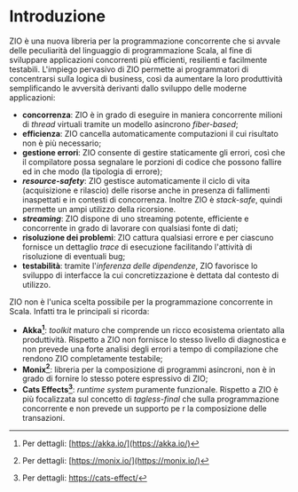 # Introduzione
ZIO è una nuova libreria per la programmazione concorrente che si avvale delle peculiarità del linguaggio di programmazione Scala, al fine di sviluppare applicazioni concorrenti più efficienti, resilienti e facilmente testabili. L'impiego pervasivo di ZIO permette ai programmatori di concentrarsi sulla logica di business, così da aumentare la loro produttività semplificando le avversità derivanti dallo sviluppo delle moderne applicazioni:
* **concorrenza**: ZIO è in grado di eseguire in maniera concorrente milioni di _thread_ virtuali tramite un modello asincrono _fiber-based_;
* **efficienza**: ZIO cancella automaticamente computazioni il cui risultato non è più necessario;
* **gestione errori**: ZIO consente di gestire staticamente gli errori, così che il compilatore possa segnalare le porzioni di codice che possono fallire ed in che modo (la tipologia di errore);
* ***resource-safety***: ZIO gestisce automaticamente il ciclo di vita (acquisizione e rilascio) delle risorse anche in presenza di fallimenti inaspettati e in contesti di concorrenza. Inoltre ZIO è _stack-safe_, quindi permette un ampi utilizzo della ricorsione.
* ***streaming***: ZIO dispone di uno streaming potente, efficiente e concorrente in grado di lavorare con qualsiasi fonte di dati;
* **risoluzione dei problemi**: ZIO cattura qualsiasi errore e per ciascuno fornisce un dettaglio _trace_ di esecuzione facilitando l'attività di risoluzione di eventuali bug;
* **testabilità**: tramite l'_inferenza delle dipendenze_, ZIO favorisce lo sviluppo di interfacce la cui concretizzazione è dettata dal contesto di utilizzo.

ZIO non è l'unica scelta possibile per la programmazione concorrente in Scala. Infatti tra le principali si ricorda:
* **Akka[^1]**: _toolkit_ maturo che comprende un ricco ecosistema orientato alla produttività. Rispetto a ZIO non fornisce lo stesso livello di diagnostica e non prevede una forte analisi degli errori a tempo di compilazione che rendono ZIO completamente testabile;
* **Monix[^2]**: libreria per la composizione di programmi asincroni, non è in grado di fornire lo stesso potere espressivo di ZIO;
* **Cats Effects[^3]**: _runtime system_ puramente funzionale. Rispetto a ZIO è più focalizzata sul concetto di _tagless-final_ che sulla programmazione concorrente e non prevede un supporto pe r la composizione delle transazioni.

[^1]: Per dettagli: [https://akka.io/](https://akka.io/)

[^2]: Per dettagli: [https://monix.io/](https://monix.io/)

[^3]: Per dettagli: [https://cats-effect/](https://typelevel.org/cats-effect/)